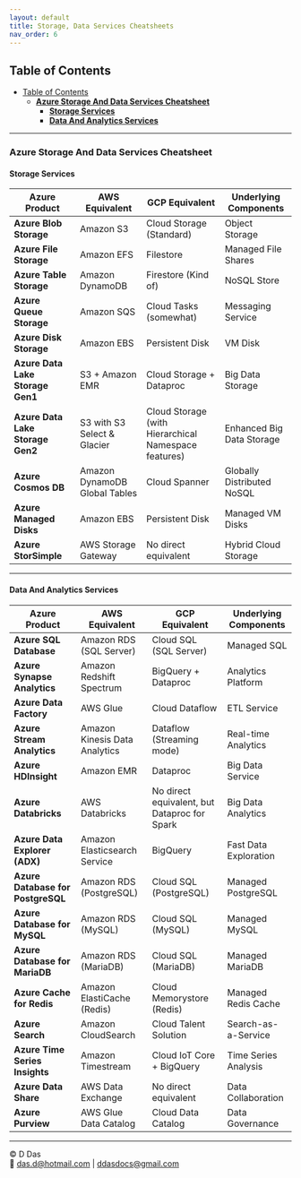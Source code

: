 ```yaml
---
layout: default
title: Storage, Data Services Cheatsheets
nav_order: 6
---
```


## Table of Contents

- [Table of Contents](#table-of-contents)
  - [**Azure Storage And Data Services Cheatsheet**](#azure-storage-and-data-services-cheatsheet)
    - [**Storage Services**](#storage-services)
    - [**Data And Analytics Services**](#data-and-analytics-services)

---

### **Azure Storage And Data Services Cheatsheet**


#### **Storage Services**

| Azure Product | AWS Equivalent | GCP Equivalent | Underlying Components |
|---|---|---|---|
| **Azure Blob Storage** | Amazon S3 | Cloud Storage (Standard) | Object Storage |
| **Azure File Storage** | Amazon EFS | Filestore | Managed File Shares |
| **Azure Table Storage** | Amazon DynamoDB | Firestore (Kind of) | NoSQL Store |
| **Azure Queue Storage** | Amazon SQS | Cloud Tasks (somewhat) | Messaging Service |
| **Azure Disk Storage** | Amazon EBS | Persistent Disk | VM Disk |
| **Azure Data Lake Storage Gen1** | S3 + Amazon EMR | Cloud Storage + Dataproc | Big Data Storage |
| **Azure Data Lake Storage Gen2** | S3 with S3 Select & Glacier | Cloud Storage (with Hierarchical Namespace features) | Enhanced Big Data Storage |
| **Azure Cosmos DB** | Amazon DynamoDB Global Tables | Cloud Spanner | Globally Distributed NoSQL |
| **Azure Managed Disks** | Amazon EBS | Persistent Disk | Managed VM Disks |
| **Azure StorSimple** | AWS Storage Gateway | No direct equivalent | Hybrid Cloud Storage |

---

#### **Data And Analytics Services**

| Azure Product | AWS Equivalent | GCP Equivalent | Underlying Components |
|---|---|---|---|
| **Azure SQL Database** | Amazon RDS (SQL Server) | Cloud SQL (SQL Server) | Managed SQL |
| **Azure Synapse Analytics** | Amazon Redshift Spectrum | BigQuery + Dataproc | Analytics Platform |
| **Azure Data Factory** | AWS Glue | Cloud Dataflow | ETL Service |
| **Azure Stream Analytics** | Amazon Kinesis Data Analytics | Dataflow (Streaming mode) | Real-time Analytics |
| **Azure HDInsight** | Amazon EMR | Dataproc | Big Data Service |
| **Azure Databricks** | AWS Databricks | No direct equivalent, but Dataproc for Spark | Big Data Analytics |
| **Azure Data Explorer (ADX)** | Amazon Elasticsearch Service | BigQuery | Fast Data Exploration |
| **Azure Database for PostgreSQL** | Amazon RDS (PostgreSQL) | Cloud SQL (PostgreSQL) | Managed PostgreSQL |
| **Azure Database for MySQL** | Amazon RDS (MySQL) | Cloud SQL (MySQL) | Managed MySQL |
| **Azure Database for MariaDB** | Amazon RDS (MariaDB) | Cloud SQL (MariaDB) | Managed MariaDB |
| **Azure Cache for Redis** | Amazon ElastiCache (Redis) | Cloud Memorystore (Redis) | Managed Redis Cache |
| **Azure Search** | Amazon CloudSearch | Cloud Talent Solution | Search-as-a-Service |
| **Azure Time Series Insights** | Amazon Timestream | Cloud IoT Core + BigQuery | Time Series Analysis |
| **Azure Data Share** | AWS Data Exchange | No direct equivalent | Data Collaboration |
| **Azure Purview** | AWS Glue Data Catalog | Cloud Data Catalog | Data Governance |


---

© D Das  
📧 [das.d@hotmail.com](mailto:das.d@hotmail.com) | [ddasdocs@gmail.com](mailto:ddasdocs@gmail.com)